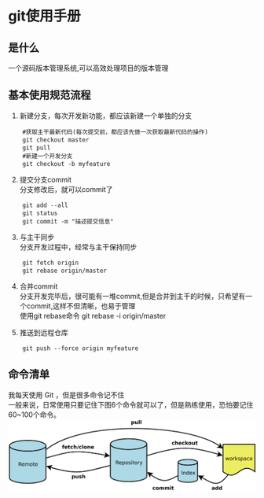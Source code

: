 # git使用手册

## 是什么
一个源码版本管理系统,可以高效处理项目的版本管理

## 基本使用规范流程
1. 新建分支，每次开发新功能，都应该新建一个单独的分支
```
    #获取主干最新代码(每次提交前，都应该先做一次获取最新代码的操作)
    git checkout master
    git pull
    #新建一个开发分支
    git checkout -b myfeature
```
2. 提交分支commit  
分支修改后，就可以commit了
```
    git add --all
    git status
    git commit -m "描述提交信息"
```
3. 与主干同步  
分支开发过程中，经常与主干保持同步
```
    git fetch origin
    git rebase origin/master
```
4. 合并commit  
分支开发完毕后，很可能有一堆commit,但是合并到主干的时候，只希望有一个commit,这样不但清晰，也易于管理  
使用git rebase命令
git rebase -i origin/master

5. 推送到远程仓库
```
    git push --force origin myfeature
```
## 命令清单
我每天使用 Git ，但是很多命令记不住  
一般来说，日常使用只要记住下图6个命令就可以了，但是熟练使用，恐怕要记住60~100个命令。
![git常用命令](../assert/git常用命令.png)
